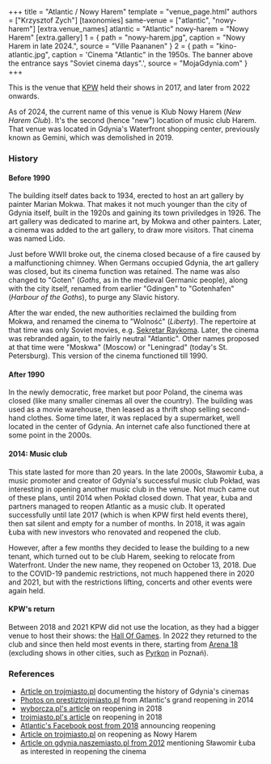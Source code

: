 +++
title = "Atlantic / Nowy Harem"
template = "venue_page.html"
authors = ["Krzysztof Zych"]
[taxonomies]
same-venue = ["atlantic", "nowy-harem"]
[extra.venue_names]
atlantic = "Atlantic"
nowy-harem = "Nowy Harem"
[extra.gallery]
1 = { path = "nowy-harem.jpg", caption = "Nowy Harem in late 2024.", source = "Ville Paananen" }
2 = { path = "kino-atlantic.jpg", caption = 'Cinema "Atlantic" in the 1950s. The banner above the entrance says "Soviet cinema days".', source = "MojaGdynia.com" }
+++

This is the venue that [KPW](@/o/kpw.md) held their shows in 2017, and later from 2022 onwards.

As of 2024, the current name of this venue is Klub Nowy Harem (_New Harem Club_). It's the second (hence "new") location of music club Harem. That venue was located in Gdynia's Waterfront shopping center, previously known as Gemini, which was demolished in 2019.

### History

#### Before 1990

The building itself dates back to 1934, erected to host an art gallery by painter Marian Mokwa. That makes it not much younger than the city of Gdynia itself, built in the 1920s and gaining its town priviledges in 1926. The art gallery was dedicated to marine art, by Mokwa and other painters. Later, a cinema was added to the art gallery, to draw more visitors. That cinema was named Lido.

Just before WWII broke out, the cinema closed because of a fire caused by a malfunctioning chimney. When Germans occupied Gdynia, the art gallery was closed, but its cinema function was retained. The name was also changed to "Goten" (_Goths_, as in the medieval Germanic people), along with the city itself, renamed from earlier "Gdingen" to "Gotenhafen" (_Harbour of the Goths_), to purge any Slavic history.

After the war ended, the new authorities reclaimed the building from Mokwa, and renamed the cinema to "Wolność" (_Liberty_). The repertoire at that time was only Soviet movies, e.g. [Sekretar Raykoma][sekretar-raykoma]. Later, the cinema was rebranded again, to the fairly neutral "Atlantic". Other names proposed at that time were "Moskwa" (Moscow) or "Leningrad" (today's St. Petersburg). This version of the cinema functioned till 1990.

#### After 1990

In the newly democratic, free market but poor Poland, the cinema was closed (like many smaller cinemas all over the country). The building was used as a movie warehouse, then leased as a thrift shop selling second-hand clothes. Some time later, it was replaced by a supermarket, well located in the center of Gdynia. An internet cafe also functioned there at some point in the 2000s.

#### 2014: Music club

This state lasted for more than 20 years. In the late 2000s, Sławomir Łuba, a music promoter and creator of Gdynia's successful music club Pokład, was interesting in opening another music club in the venue. Not much came out of these plans, until 2014 when Pokład closed down. That year, Łuba and partners managed to reopen Atlantic as a music club. It operated successfully until late 2017 (which is when KPW first held events there), then sat silent and empty for a number of months. In 2018, it was again Łuba with new investors who renovated and reopened the club.

However, after a few months they decided to lease the building to a new tenant, which turned out to be club Harem, seeking to relocate from Waterfront. Under the new name, they reopened on October 13, 2018. Due to the COVID-19 pandemic restrictions, not much happened there in 2020 and 2021, but with the restrictions lifting, concerts and other events were again held.

#### KPW's return

Between 2018 and 2021 KPW did not use the location, as they had a bigger venue to host their shows: the [Hall Of Games](@/v/gdynia-sports-center.md). In 2022 they returned to the club and since then held most events in there, starting from [Arena 18](@/e/kpw/2022-03-18-kpw-arena-18.md)
(excluding shows in other cities, such as [Pyrkon](@/e/kpw/2022-06-18-kpw-pyrkon-2022.md) in Poznań).

### References

* [Article on trojmiasto.pl](https://historia.trojmiasto.pl/Zamienili-kino-na-silownie-wiec-sztangi-sie-staczaly-Historia-powojennych-kin-w-Gdyni-n170697.html) documenting the history of Gdynia's cinemas
* [Photos on prestiztrojmiasto.pl](https://prestiztrojmiasto.pl/kronika-prestizowa/46/atlantic-powrocil) from Atlantic's grand reopening in 2014
* [wyborcza.pl's article](https://trojmiasto.wyborcza.pl/trojmiasto/7,35611,23026490,klub-atlantic-w-gdyni-wznawia-dzialalnosc-nowy-wlasciciel.html) on reopening in 2018
* [trojmiasto.pl's article](https://rozrywka.trojmiasto.pl/Klub-Atlantic-zostanie-ponownie-otwarty-n120854.html) on reopening in 2018
* [Atlantic's Facebook post from 2018](https://www.facebook.com/atlanticgdynia/posts/924514917673480) announcing reopening
* [Article on trojmiasto.pl](https://rozrywka.trojmiasto.pl/Klub-klub-w-Gdyni-Nowy-Harem-w-miejscu-Atlantika-n127282.html) on reopening as Nowy Harem
* [Article on gdynia.naszemiasto.pl from 2012](https://gdynia.naszemiasto.pl/stare-kina-w-gdyni-kino-atlantic-i-goplana/ar/c13-1301275) mentioning Sławomir Łuba as interested in reopening the cinema

[sekretar-raykoma]: https://www.imdb.com/title/tt0035304/
